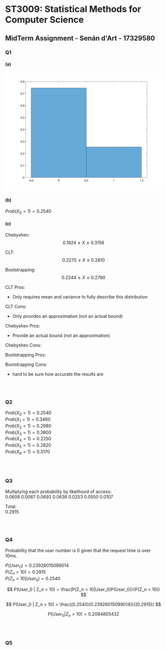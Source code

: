 # ST3009: Statistical Methods for Computer Science

## MidTerm Assignment - Senán d'Art - 17329580

### Q1  

#### (a)  

![Q1_a](Q1_a.png)


#### (b)  

$Prob(X_0 = 1)=0.2540$  


#### (c)  

Chebyshev:  
$$
0.1924 \leq X \leq 0.3156
$$

CLT:
$$
0.2270 \leq X \leq 0.2810
$$

Bootstrapping:  
$$
0.2244 \leq X \leq 0.2790
$$

CLT Pros:

- Only requires mean and variance to fully describe this distribution


CLT Cons:

- Only provides an approximation (not an actual bound)


Chebyshev Pros:

- Provide an actual bound (not an approximation)

Chebyshev Cons:  


Bootstrapping Pros:  

Bootstrapping Cons:  

- hard to be sure how accurate the results are

<br><br>

### Q2

$Prob(X_0 = 1)=0.2540$  
$Prob(X_1 = 1)=0.3460$  
$Prob(X_2 = 1)=0.2980$  
$Prob(X_3 = 1)=0.3800$  
$Prob(X_4 = 1)=0.2250$  
$Prob(X_5 = 1)=0.2820$  
$Prob(X_6 = 1)=0.3170$  

<br><br>

### Q3  

Multiplying each probability by likelihood of access:  
0.0608    0.0067    0.0693    0.0636    0.0253    0.0550    0.0107  

Total:  
0.2915

<br><br>

### Q4 

Probability that the user number is 0 given that the request time is over 10ms.  

$P(User_0) = 0.23926015099014$  
$P(Z_n > 10) = 0.2915$  
$P(Z_n > 10|User_0)= 0.2540$

$$
P(User_0 | Z_n > 10) = \frac{P(Z_n > 10|User_0)P(User_0)}{P(Z_n > 10)}
$$

$$
P(User_0 | Z_n > 10) = \frac{(0.2540)(0.23926015099014)}{(0.2915)}
$$

$$
P(User_0 | Z_n > 10) = 0.2084805432
$$


<br><br>

### Q5  
